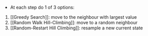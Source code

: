 - At each step do 1 of 3 options:
1. [[Greedy Search]]: move to the neighbour with largest value
2. [[Random Walk Hill-Climbing]]: move to a random neighbour
3. [[Random-Restart Hill Climbing]]: resample a new current state